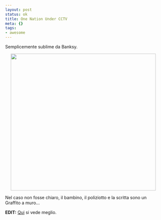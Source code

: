 ```yaml
--- 
layout: post
status: ok
title: One Nation Under CCTV
meta: {}
tags: 
- awesome
---
```

Semplicemente sublime da Banksy.  
  
<center>
<img src="http://www.lastknight.com/download//banksy2cctvspl_468x443.jpg" alt="" title="Bansky CCTV" width="468" height="443" class="alignleft size-full wp-image-649" />
</center>  
  
Nel caso non fosse chiaro, il bambino, il poliziotto e la scritta sono un Graffito a muro...  
 
**EDIT:** [Qui](http://www.flickr.com/photos/herschell/2412494935/) si vede meglio.  